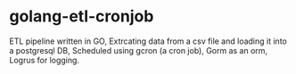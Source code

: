 # golang-etl-cronjob

ETL pipeline written in GO,
Extrcating data from a csv file and loading it into a postgresql DB,
Scheduled using gcron (a cron job),
Gorm as an orm,
Logrus for logging.
